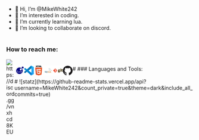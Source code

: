#
- 👋 Hi, I’m @MikeWhite242
- 👀 I’m interested in coding.
- 🌱 I’m currently learning lua.
- 💞️ I’m looking to collaborate on discord.
#
### How to reach me:

[<img align="left" alt="https://discord.gg/vnxhcd8KEU" width="22px" src="https://cdn.jsdelivr.net/npm/simple-icons@v3/icons/discord.svg" />][discord]

<br />
#
### Languages and Tools:

<img align="left" alt="Lua" width="26px" src="https://raw.githubusercontent.com/github/explore/80688e429a7d4ef2fca1e82350fe8e3517d3494d/topics/lua/lua.png" />
<img align="left" alt="Visual Studio Code" width="26px" src="https://raw.githubusercontent.com/github/explore/80688e429a7d4ef2fca1e82350fe8e3517d3494d/topics/visual-studio-code/visual-studio-code.png" />
<img align="left" alt="HTML5" width="26px" src="https://raw.githubusercontent.com/github/explore/80688e429a7d4ef2fca1e82350fe8e3517d3494d/topics/html/html.png" />
<img align="left" alt="MySQL" width="26px" src="https://raw.githubusercontent.com/github/explore/80688e429a7d4ef2fca1e82350fe8e3517d3494d/topics/mysql/mysql.png" />
<img align="left" alt="Git" width="26px" src="https://raw.githubusercontent.com/github/explore/80688e429a7d4ef2fca1e82350fe8e3517d3494d/topics/git/git.png" />
<img align="left" alt="GitHub" width="26px" src="https://raw.githubusercontent.com/github/explore/78df643247d429f6cc873026c0622819ad797942/topics/github/github.png" />
<br />
<br />
#
![statz](https://github-readme-stats.vercel.app/api?username=MikeWhite242&count_private=true&theme=dark&include_all_commits=true)

</details>

[discord]: https://discord.gg/vnxhcd8KEU
#
<!---
MikeWhite242/MikeWhite242 is a ✨ special ✨ repository because its `README.md` (this file) appears on your GitHub profile.
You can click the Preview link to take a look at your changes.
--->
